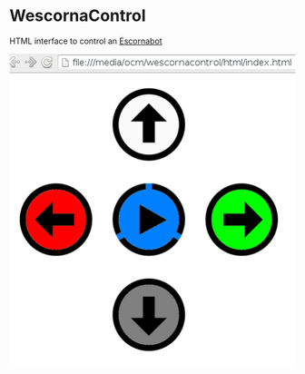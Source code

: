 
# WescornaControl

HTML interface to control an [Escornabot][ESC01]

![Keypad view](doc/keypad_webview.png)

[ESC01]: http://escornabot.com

